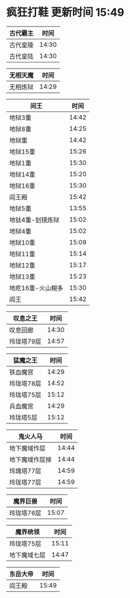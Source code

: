 # 疯狂打鞋 更新时间 15:49

| 古代霸主   | 时间    |
|--------|-------|
| 古代皇陵 | 14:30 |
| 古代皇陆 | 14:30 |

| 无相天魔   | 时间    |
|--------|-------|
| 无相炼狱 | 14:29 |

| 间王   | 时间    |
|--------|-------|
| 地狱3重 | 14:42 |
| 地狱8重 | 14:25 |
| 地狱重 | 14:42 |
| 地狱15重 | 15:26 |
| 地狱1重 | 15:30 |
| 地狱14重 | 15:20 |
| 地狱16重 | 15:30 |
| 阎王殿 | 15:42 |
| 地狱5重 | 13:55 |
| 地钛4重-划镜炼狱 | 15:02 |
| 地狱4重 | 15:02 |
| 地狱10重 | 15:09 |
| 地狱11重 | 15:14 |
| 地狱12重 | 15:17 |
| 地狱13重 | 15:23 |
| 地疙16重-火山糊多 | 15:30 |
| 阎王 | 15:42 |

| 叹息之王   | 时间    |
|--------|-------|
| 叹息回廊 | 14:30 |
| 玲珑塔79层 | 14:57 |

| 猛魔之王   | 时间    |
|--------|-------|
| 铁血魔宫 | 14:29 |
| 玲珑塔78层 | 14:52 |
| 玲珑塔75层 | 15:12 |
| 兵血魔宫 | 14:29 |
| 玲珑塔5层 | 15:12 |

| 鬼火人马   | 时间    |
|--------|-------|
| 地下魔域作层 | 14:44 |
| 地下魔域作层掉 | 14:44 |
| 玲瑰塔77层 | 14:59 |
| 玲珑塔77层 | 14:59 |

| 魔界巨兽   | 时间    |
|--------|-------|
| 玲珑塔76层 | 15:07 |

| 魔界统领   | 时间    |
|--------|-------|
| 玲珑塔75层 | 15:11 |
| 地下魔域七层 | 14:47 |

| 东岳大帝   | 时间    |
|--------|-------|
| 阎王殿 | 15:49 |